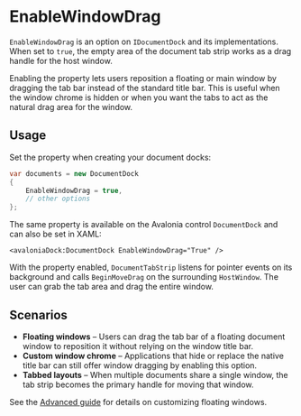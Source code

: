 # EnableWindowDrag

`EnableWindowDrag` is an option on `IDocumentDock` and its implementations. When set to `true`, the empty area of the document tab strip works as a drag handle for the host window.

Enabling the property lets users reposition a floating or main window by dragging the tab bar instead of the standard title bar. This is useful when the window chrome is hidden or when you want the tabs to act as the natural drag area for the window.

## Usage

Set the property when creating your document docks:

```csharp
var documents = new DocumentDock
{
    EnableWindowDrag = true,
    // other options
};
```

The same property is available on the Avalonia control `DocumentDock` and can also be set in XAML:

```xaml
<avaloniaDock:DocumentDock EnableWindowDrag="True" />
```

With the property enabled, `DocumentTabStrip` listens for pointer events on its background and calls `BeginMoveDrag` on the surrounding `HostWindow`. The user can grab the tab area and drag the entire window.

## Scenarios

- **Floating windows** – Users can drag the tab bar of a floating document window to reposition it without relying on the window title bar.
- **Custom window chrome** – Applications that hide or replace the native title bar can still offer window dragging by enabling this option.
- **Tabbed layouts** – When multiple documents share a single window, the tab strip becomes the primary handle for moving that window.

See the [Advanced guide](dock-advanced.md) for details on customizing floating windows.
